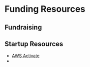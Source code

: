 
# Funding Resources

## Fundraising


## Startup Resources
- [AWS Activate](https://aws.amazon.com/startups/credits#hero)
- 